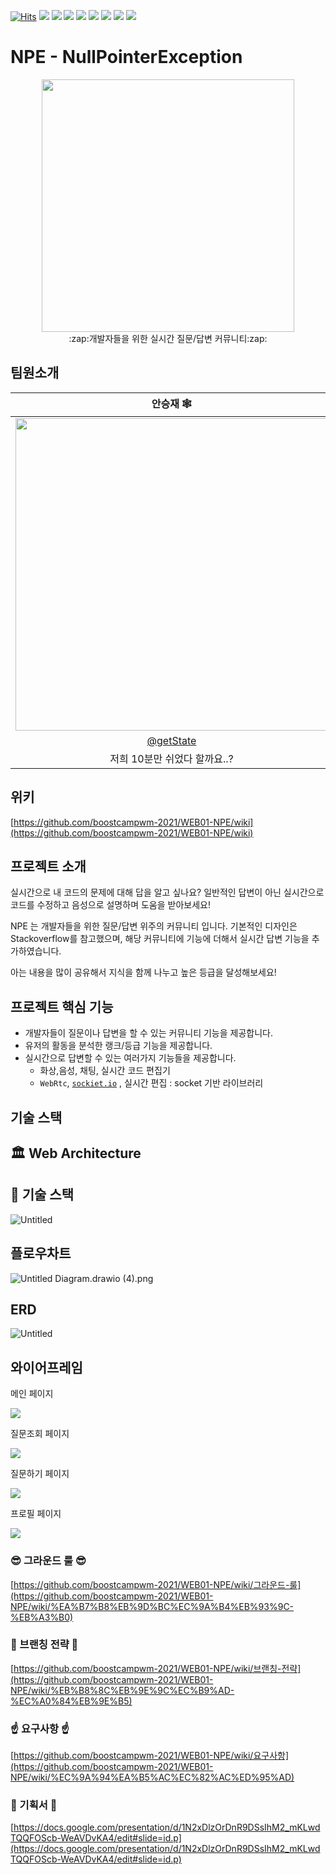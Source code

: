 [![Hits](https://hits.seeyoufarm.com/api/count/incr/badge.svg?url=https%3A%2F%2Fgithub.com%2Fboostcampwm-2021%2FWEB01-NPE&count_bg=%23F48024&title_bg=%23222426&icon=&icon_color=%23BCBBBB&title=visits&edge_flat=false)](https://hits.seeyoufarm.com)
![](https://img.shields.io/tokei/lines/github/boostcampwm-2021/WEB01-NPE)
![](https://img.shields.io/github/issues-raw/boostcampwm-2021/WEB01-NPE?color=green)
![](https://img.shields.io/github/issues-closed-raw/boostcampwm-2021/WEB01-NPE?color=red)
![](https://img.shields.io/github/issues-pr-raw/boostcampwm-2021/WEB01-NPE?color=green)
![](https://img.shields.io/github/issues-pr-closed-raw/boostcampwm-2021/web01-npe?color=red)
![](https://img.shields.io/github/milestones/all/boostcampwm-2021/web01-npe)
![](https://img.shields.io/website?url=http%3A%2F%2F118.67.142.132%2F)
![](https://img.shields.io/github/workflow/status/boostcampwm-2021/WEB01-NPE/Main%20%EB%B8%8C%EB%9E%9C%EC%B9%98%20%EB%B0%B0%ED%8F%AC%20%EC%9E%90%EB%8F%99%ED%99%94)

# NPE - NullPointerException

<div align="center">
  <img src="https://user-images.githubusercontent.com/67536413/139211898-eb2576e7-e209-4e88-99d0-6649f6a0fef3.png" style="width:404px"/>
  <div>:zap:개발자들을 위한 실시간 질문/답변 커뮤니티:zap:</div>
</div>

## 팀원소개
| 안승재 🕸 | 장다윗 🕸 | 조승희 🕸 | 황우진 🕸 |
| :---: | :---: | :---: | :---: |
| <img src="https://user-images.githubusercontent.com/49035066/138902384-74aa03f1-e2ad-4584-9f1c-a6168b3cd2ef.jpg" width="500px"> | <img src="https://i.ibb.co/pXTkwJV/image.jpg" width="500px"> | <img src="https://avatars.githubusercontent.com/u/50866506?v=4" width="500px"> | <img src="https://avatars.githubusercontent.com/u/67536413?v=4" width="500px"> | 
| [@getState](https://github.com/getState) | [@david02324](https://github.com/david02324) | [@sa02045](https://github.com/sa02045)| [@hwangwoojin](https://github.com/hwangwoojin) |
| 저희 10분만 쉬었다 할까요..? | 네 알겠습니다~ | 그렇게 하면 될 것 같아요 | 작업한거 노션 링크좀 올려주세요 |

## 위키

[https://github.com/boostcampwm-2021/WEB01-NPE/wiki](https://github.com/boostcampwm-2021/WEB01-NPE/wiki)

## 프로젝트 소개

실시간으로 내 코드의 문제에 대해 답을 알고 싶나요? 일반적인 답변이 아닌 실시간으로 코드를 수정하고 음성으로 설명하며 도움을 받아보세요! 

NPE 는 개발자들을 위한 질문/답변 위주의 커뮤니티 입니다. 기본적인 디자인은 Stackoverflow를 참고했으며, 해당 커뮤니티에 기능에 더해서 실시간 답변 기능을 추가하였습니다.

아는 내용을 많이 공유해서 지식을 함께 나누고 높은 등급을 달성해보세요!

## 프로젝트 핵심 기능

- 개발자들이 질문이나 답변을 할 수 있는 커뮤니티 기능을 제공합니다.
- 유저의 활동을 분석한 랭크/등급 기능을 제공합니다.
- 실시간으로 답변할 수 있는 여러가지 기능들을 제공합니다.
    - 화상,음성, 채팅, 실시간 코드 편집기
    - `WebRtc`, [`sockiet.io`](http://sockiet.io) , 실시간 편집 : socket 기반 라이브러리

## 기술 스택

## **🏛 Web Architecture**

## **🚩 기술 스택**

![Untitled](https://s3.us-west-2.amazonaws.com/secure.notion-static.com/f5109795-595f-4339-ab4d-0cf354de56a4/Untitled.png?X-Amz-Algorithm=AWS4-HMAC-SHA256&X-Amz-Credential=AKIAT73L2G45O3KS52Y5%2F20211028%2Fus-west-2%2Fs3%2Faws4_request&X-Amz-Date=20211028T070620Z&X-Amz-Expires=86400&X-Amz-Signature=3710f8c63d4fae0c3c3af61f8e33b043bee6c709d09ceaecc874814fe3e80bab&X-Amz-SignedHeaders=host&response-content-disposition=filename%20%3D%22Untitled.png%22)

## 플로우차트

![Untitled Diagram.drawio (4).png](https://s3.us-west-2.amazonaws.com/secure.notion-static.com/2bbdffd7-a037-4691-b652-1f8d4c4af176/Untitled_Diagram.drawio_%285%29.png?X-Amz-Algorithm=AWS4-HMAC-SHA256&X-Amz-Credential=AKIAT73L2G45O3KS52Y5%2F20211028%2Fus-west-2%2Fs3%2Faws4_request&X-Amz-Date=20211028T070830Z&X-Amz-Expires=86400&X-Amz-Signature=f2674585deefd8c404c6bba76337aaacaddeb845639be2a5f01666bf2a99d08a&X-Amz-SignedHeaders=host&response-content-disposition=filename%20%3D%22Untitled%2520Diagram.drawio%2520%285%29.png%22)

## ERD

![Untitled](https://s3.us-west-2.amazonaws.com/secure.notion-static.com/33d63296-3e31-4992-a94c-1c95b4d346ac/Untitled.png?X-Amz-Algorithm=AWS4-HMAC-SHA256&X-Amz-Credential=AKIAT73L2G45O3KS52Y5%2F20211028%2Fus-west-2%2Fs3%2Faws4_request&X-Amz-Date=20211028T070705Z&X-Amz-Expires=86400&X-Amz-Signature=8ad9fdea6c723b366790a2e5aa2cfa6b3bcb761564be678d029f36d48de7c7c9&X-Amz-SignedHeaders=host&response-content-disposition=filename%20%3D%22Untitled.png%22)

## 와이어프레임

메인 페이지

![](https://user-images.githubusercontent.com/67536413/139359557-7f87cffc-9399-468d-b5f4-6dc94caf78ea.png)

질문조회 페이지

![](https://user-images.githubusercontent.com/67536413/139359552-47224203-2f76-44ce-bb46-759bfc9b490c.png)

질문하기 페이지

![](https://user-images.githubusercontent.com/67536413/139359556-452c4c0f-50cc-407d-8f56-54f020b6583e.png)

프로필 페이지

![](https://user-images.githubusercontent.com/67536413/139359547-6dfc1fbe-42e0-4885-b1a0-5000cc79b883.png)

### 😎 그라운드 룰 😎

[https://github.com/boostcampwm-2021/WEB01-NPE/wiki/그라운드-룰](https://github.com/boostcampwm-2021/WEB01-NPE/wiki/%EA%B7%B8%EB%9D%BC%EC%9A%B4%EB%93%9C-%EB%A3%B0)

### 🎋 브랜칭 전략 🎋

[https://github.com/boostcampwm-2021/WEB01-NPE/wiki/브랜칭-전략](https://github.com/boostcampwm-2021/WEB01-NPE/wiki/%EB%B8%8C%EB%9E%9C%EC%B9%AD-%EC%A0%84%EB%9E%B5)

### ☝️ 요구사항 ☝️

[https://github.com/boostcampwm-2021/WEB01-NPE/wiki/요구사항](https://github.com/boostcampwm-2021/WEB01-NPE/wiki/%EC%9A%94%EA%B5%AC%EC%82%AC%ED%95%AD)

### 📄 기획서 📄

[https://docs.google.com/presentation/d/1N2xDlzOrDnR9DSsIhM2_mKLwdTQQFOScb-WeAVDvKA4/edit#slide=id.p](https://docs.google.com/presentation/d/1N2xDlzOrDnR9DSsIhM2_mKLwdTQQFOScb-WeAVDvKA4/edit#slide=id.p)
